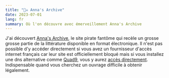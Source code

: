 ```yaml
---
title: "🏴‍☠️ Anna's Archive"
date: 2023-07-01
lang: fr
summary: Où l'on découvre avec émerveillement Anna's Archive
---
```


J'ai découvert [Anna's Archive](https://en.wikipedia.org/wiki/Anna%27s_Archive), le site pirate fantôme qui recèle un grosse grosse partie de la littérature disponible en format électronique. Il n'est pas possible d'y accéder directement si vous avez un fournisseur d'accès internet français car leur site est officiellement bloqué mais si vous installez une dns alternative comme [Quad9](https://www.quad9.net/fr/support/set-up-guides), vous y aurez [accès directement](https://annas-archive.org/). Indispensable quand vous cherchez un ouvrage difficile à obtenir légalement.
